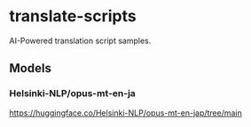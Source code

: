 # translate-scripts
AI-Powered translation script samples.

## Models
### Helsinki-NLP/opus-mt-en-ja
https://huggingface.co/Helsinki-NLP/opus-mt-en-jap/tree/main

